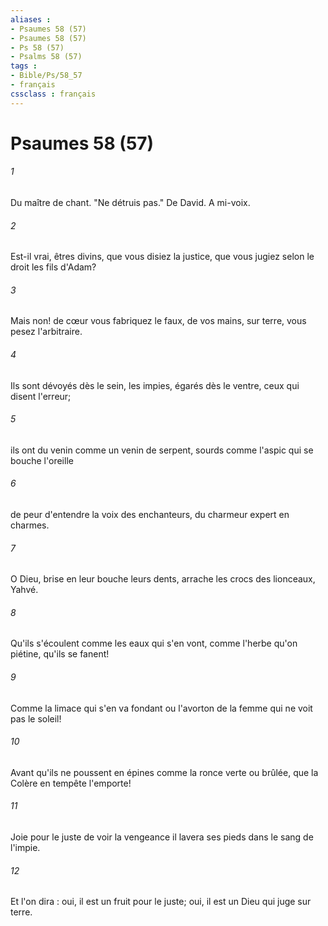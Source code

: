 ```yaml
---
aliases : 
- Psaumes 58 (57)
- Psaumes 58 (57)
- Ps 58 (57)
- Psalms 58 (57)
tags : 
- Bible/Ps/58_57
- français
cssclass : français
---
```


# Psaumes 58 (57)

###### 1
Du maître de chant. "Ne détruis pas." De David. A mi-voix.
###### 2
Est-il vrai, êtres divins, que vous disiez la justice, que vous jugiez selon le droit les fils d'Adam?
###### 3
Mais non! de cœur vous fabriquez le faux, de vos mains, sur terre, vous pesez l'arbitraire.
###### 4
Ils sont dévoyés dès le sein, les impies, égarés dès le ventre, ceux qui disent l'erreur;
###### 5
ils ont du venin comme un venin de serpent, sourds comme l'aspic qui se bouche l'oreille
###### 6
de peur d'entendre la voix des enchanteurs, du charmeur expert en charmes.
###### 7
O Dieu, brise en leur bouche leurs dents, arrache les crocs des lionceaux, Yahvé.
###### 8
Qu'ils s'écoulent comme les eaux qui s'en vont, comme l'herbe qu'on piétine, qu'ils se fanent!
###### 9
Comme la limace qui s'en va fondant ou l'avorton de la femme qui ne voit pas le soleil!
###### 10
Avant qu'ils ne poussent en épines comme la ronce verte ou brûlée, que la Colère en tempête l'emporte!
###### 11
Joie pour le juste de voir la vengeance il lavera ses pieds dans le sang de l'impie.
###### 12
Et l'on dira : oui, il est un fruit pour le juste; oui, il est un Dieu qui juge sur terre.

